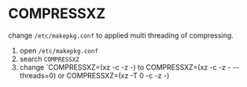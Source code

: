 # COMPRESSXZ

change `/etc/makepkg.conf` to applied multi threading of compressing.


1. open `/etc/makepkg.conf`
2. search `COMPRESSXZ`
3. change `COMPRESSXZ=(xz -c -z -) to
  COMPRESSXZ=(xz -c -z - --threads=0) or
  COMPRESSXZ=(xz -T 0 -c -z -)


